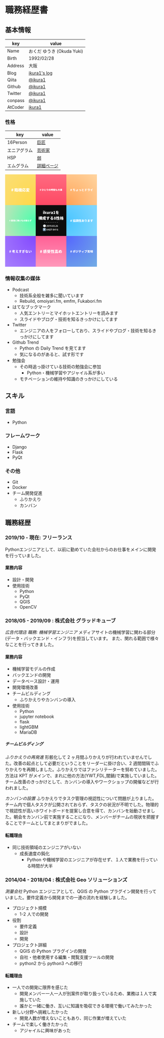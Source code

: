# 職務経歴書

## 基本情報

| key     | value                                            |
| ------- | ------------------------------------------------ |
| Name    | おくだ ゆうき (Okuda Yuki)                       |
| Birth   | 1992/02/28                                       |
| Address | 大阪                                             |
| Blog    | [ikura1's log](https://ikura-lab.hatenablog.com) |
| Qiita   | [@ikura1](https://qiita.com/ikura1)              |
| Github  | [@ikura1](https://github.com/ikura1)             |
| Twitter | [@ikura1](https://twitter.com/ikura1)            |
| conpass | [@ikura1](https://connpass.com/user/ikura1/)     |
| AtCoder | [ikura1](https://atcoder.jp/users/ikura1)        |

### 性格

| key          | value                                                                               |
| ------------ | ----------------------------------------------------------------------------------- |
| 16Person     | [巨匠](https://www.16personalities.com/ja/istp%E5%9E%8B%E3%81%AE%E6%80%A7%E6%A0%BC) |
| エニアグラム | [芸術家](https://t.co/1jQK9Mq7Pi)                                                   |
| HSP          | [弱](https://hsptest.jp/score/42)                                                   |
| エムグラム   | [詳細ページ](https://mgram.me/ja/share/Lapj7aiHm835gC_pWgb)                         |

<img src="https://github.com/ikura1/Curriculum-Vitae/blob/master/mgram.png" width="300px" height="300px">

### 情報収集の媒体

- Podcast
  - 技術系全般を雑多に聞いています
  - Rebuild, omoiyari.fm, emfm, Fukabori.fm
- はてなブックマーク
  - 人気エントリーとマイホットエントリーを読みます
  - スライドやブログ・技術を知るきっかけにしてます
- Twitter
  - エンジニアの人をフォローしており、スライドやブログ・技術を知るきっかけにしてます
- Github Trend
  - Python の Daily Trend を見てます
  - 気になるのがあると、試す形です
- 勉強会
  - その時追っ掛けている技術の勉強会に参加
    - Python・機械学習やアジャイル系が多い
  - モチベーションの維持や知識のきっかけにしている

## スキル

### 言語

- Python

### フレームワーク

- Django
- Flask
- PyQt

### その他

- Git
- Docker
- チーム開発促進
  - ふりかえり
  - カンバン

## 職務経歴

### 2019/10 - 現在: フリーランス
Pythonエンジニアとして、以前に勤めていた会社からのお仕事をメインに開発を行っていました。

#### 業務内容

- 設計・開発
- 使用技術
  - Python
  - PyQt
  - QGIS
  - OpenCV

### 2018/05 - 2019/09 : 株式会社 グラッドキューブ

_広告代理店_
_職務: 機械学習エンジニア_
メディアサイトの機械学習に関わる部分(データ・バックエンド・インフラ)を担当しています。
また、関れる範囲で様々なことを行ってきました。

#### 業務内容

- 機械学習モデルの作成
- バックエンドの開発
- データベース設計・運用
- 開発環境改善
- チームビルディング
  - ふりかえりやカンバンの導入
- 使用技術
  - Python
  - jupyter notebook
  - flask
  - lightGBM
  - MariaDB

##### チームビルディング

_ふりかえりの再発進_
形骸化して 2 ヶ月間ふりかえりが行われていませんでした。改善の起点として必要だということをリーダーに掛け合い、2 週間間隔でふりかえりを再開しました。ふりかえりではファシリテーターを努めていました。方法は KPT がメインで、まれに他の方法(YWT,FDL,闇鍋)で実施していました。チーム改善のきっかけとして、カンバンの導入やワークショップの開催などが行われました。

_カンバンの設置_
ふりかえりでタスク管理の視認性について問題が上りました。チーム内で個人タスクが公開されておらず、タスクの状況が不明でした。物理的で視認性が高いホワイトボードを提案し合意を得て、カンバンを始動させました。朝会をカンバン前で実施することになり、メンバーがチームの現状を把握することでチームとしてまとまりがでました。

#### 転職理由

- 同じ技術領域のエンジニアがいない
  - 成長速度の鈍化
    - Python や機械学習のエンジニアが存在せず、１人で業務を行っている時間が大半

### 2014/04 - 2018/04 : 株式会社 Geo ソリューションズ

_測量会社_
Python エンジニアとして、QGIS の Python プラグイン開発を行っていました。要件定義から開発までの一連の流れを経験しました。

- プロジェクト規模
  - 1-2 人での開発
- 役割
  - 要件定義
  - 設計
  - 開発
- プロジェクト詳細
  - QGIS の Python プラグインの開発
  - 自社・他者使用する編集・閲覧支援ツールの開発
  - python2 から python3 への移行

#### 転職理由

- 一人での開発に限界を感じた
  - 開発メンバー一人一人が別案件が取り扱っているため、業務は１人で実施していた
  - 誰かと一緒に働き、互いに知識を吸収できる環境で働いてみたかった
- 新しい分野へ挑戦したかった
  - 開発人数が増えないこともあり、同じ作業が増えていた
- チームで楽しく働きたかった
  - アジャイルに興味があった
